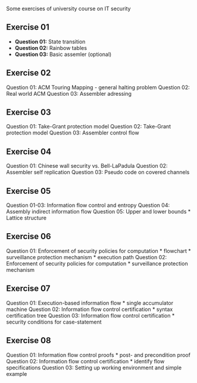 Some exercises of university course on IT security


Exercise 01
-----------
-   **Question 01:** State transition 
-   **Question 02:** Rainbow tables 
-   **Question 03:** Basic assemler (optional)

Exercise 02
-----------
Question 01: ACM Touring Mapping - general halting problem
Question 02: Real world ACM
Question 03: Assembler adressing

Exercise 03
-----------
Question 01: Take-Grant protection model
Question 02: Take-Grant protection model
Question 03: Assembler control flow

Exercise 04
-----------
Question 01: Chinese wall security vs. Bell-LaPadula
Question 02: Assembler self replication
Question 03: Pseudo code on covered channels

Exercise 05
-----------
Question 01-03: Information flow control and entropy
Question 04: Assembly indirect information flow
Question 05: Upper and lower bounds
             * Lattice structure

Exercise 06
-----------
Question 01: Enforcement of security policies for computation
             * flowchart
             * surveillance protection mechanism
             * execution path
Question 02: Enforcement of security policies for computation
             * surveillance protection mechanism

Exercise 07
-----------
Question 01: Execution-based information flow
             * single accumulator machine
Question 02: Information flow control certification
             * syntax certification tree
Question 03: Information flow control certification
             * security conditions for case-statement

Exercise 08
-----------
Question 01: Information flow control proofs
             * post- and precondition proof
Question 02: Information flow control certification
             * identify flow specifications
Question 03: Setting up working environment and simple example


